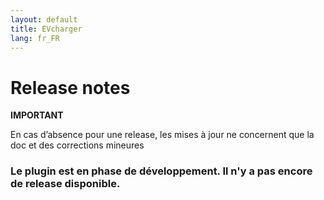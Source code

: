 ```yaml
---
layout: default
title: EVcharger
lang: fr_FR
---
```

# Release notes

**IMPORTANT**

En cas d’absence pour une release, les mises à jour ne concernent que la doc et des corrections mineures

### **Le plugin est en phase de développement. Il n'y a pas encore de release disponible.**
